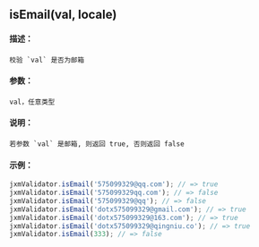 
## isEmail(val, locale)

#### 描述：

    校验 `val` 是否为邮箱

#### 参数：

    val，任意类型

#### 说明：

    若参数 `val` 是邮箱, 则返回 true, 否则返回 false

#### 示例：

```javascript
jxmValidator.isEmail('575099329@qq.com'); // => true
jxmValidator.isEmail('575099329qq.com'); // => false
jxmValidator.isEmail('575099329@qq'); // => false
jxmValidator.isEmail('dotx575099329@gmail.com'); // => true
jxmValidator.isEmail('dotx575099329@163.com'); // => true
jxmValidator.isEmail('dotx575099329@qingniu.co'); // => true
jxmValidator.isEmail(333); // => false
```
